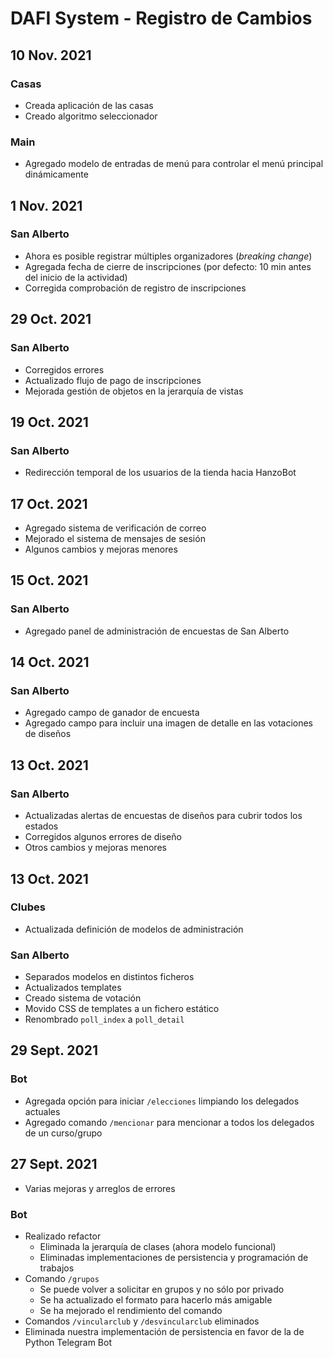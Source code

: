 DAFI System - Registro de Cambios
=================================

## 10 Nov. 2021

### Casas

* Creada aplicación de las casas
* Creado algoritmo seleccionador

### Main

* Agregado modelo de entradas de menú para controlar el menú principal dinámicamente

## 1 Nov. 2021

### San Alberto

* Ahora es posible registrar múltiples organizadores (_breaking change_)
* Agregada fecha de cierre de inscripciones (por defecto: 10 min antes del inicio de la actividad)
* Corregida comprobación de registro de inscripciones

## 29 Oct. 2021

### San Alberto

* Corregidos errores
* Actualizado flujo de pago de inscripciones
* Mejorada gestión de objetos en la jerarquía de vistas

## 19 Oct. 2021

### San Alberto

* Redirección temporal de los usuarios de la tienda hacia HanzoBot

## 17 Oct. 2021

* Agregado sistema de verificación de correo
* Mejorado el sistema de mensajes de sesión
* Algunos cambios y mejoras menores

## 15 Oct. 2021

### San Alberto

* Agregado panel de administración de encuestas de San Alberto

## 14 Oct. 2021

### San Alberto

* Agregado campo de ganador de encuesta
* Agregado campo para incluir una imagen de detalle en las votaciones de diseños

## 13 Oct. 2021

### San Alberto

* Actualizadas alertas de encuestas de diseños para cubrir todos los estados
* Corregidos algunos errores de diseño
* Otros cambios y mejoras menores

## 13 Oct. 2021

### Clubes

* Actualizada definición de modelos de administración

### San Alberto

* Separados modelos en distintos ficheros
* Actualizados templates
* Creado sistema de votación
* Movido CSS de templates a un fichero estático
* Renombrado `poll_index` a `poll_detail`

## 29 Sept. 2021

### Bot

* Agregada opción para iniciar `/elecciones` limpiando los delegados actuales
* Agregado comando `/mencionar` para mencionar a todos los delegados de un curso/grupo


## 27 Sept. 2021

* Varias mejoras y arreglos de errores

### Bot

* Realizado refactor
  * Eliminada la jerarquía de clases (ahora modelo funcional)
  * Eliminadas implementaciones de persistencia y programación de trabajos
* Comando `/grupos`
  * Se puede volver a solicitar en grupos y no sólo por privado
  * Se ha actualizado el formato para hacerlo más amigable
  * Se ha mejorado el rendimiento del comando
* Comandos `/vincularclub` y `/desvincularclub` eliminados
* Eliminada nuestra implementación de persistencia en favor de la de Python Telegram Bot
